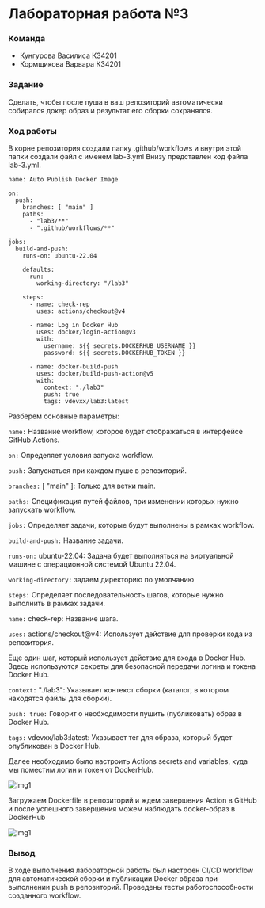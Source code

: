 # Лабораторная работа №3

### Команда  
- Кунгурова Василиса К34201  
- Кормщикова Варвара К34201  

### Задание
Сделать, чтобы после пуша в ваш репозиторий автоматически собирался докер образ и результат его сборки сохранялся. 
### Ход работы
В корне репозитория создали папку .github/workflows и внутри этой папки создали файл с именем lab-3.yml
Внизу представлен код файла lab-3.yml.
```
name: Auto Publish Docker Image

on:
  push:
    branches: [ "main" ]
    paths:
      - "lab3/**"
      - ".github/workflows/**"

jobs:
  build-and-push:
    runs-on: ubuntu-22.04

    defaults:
      run:
        working-directory: "/lab3"

    steps:
      - name: check-rep
        uses: actions/checkout@v4

      - name: Log in Docker Hub
        uses: docker/login-action@v3
        with:
          username: ${{ secrets.DOCKERHUB_USERNAME }}
          password: ${{ secrets.DOCKERHUB_TOKEN }}

      - name: docker-build-push
        uses: docker/build-push-action@v5
        with:
          context: "./lab3"
          push: true
          tags: vdevxx/lab3:latest
```
Разберем основные параметры:

```name:``` Название workflow, которое будет отображаться в интерфейсе GitHub Actions.

```on:``` Определяет условия запуска workflow. 

```push:``` Запускаться при каждом пуше в репозиторий. 

```branches:``` [ "main" ]: Только для ветки main. 

```paths:``` Спецификация путей файлов, при изменении которых нужно запускать workflow.

```jobs:``` Определяет задачи, которые будут выполнены в рамках workflow. 

```build-and-push:``` Название задачи. 

```runs-on:``` ubuntu-22.04: Задача будет выполняться на виртуальной машине с операционной системой Ubuntu 22.04.

```working-directory:```  задаем директорию по умолчанию 

```steps:``` Определяет последовательность шагов, которые нужно выполнить в рамках задачи. 

```name:``` check-rep: Название шага. 

```uses:``` actions/checkout@v4: Использует действие для проверки кода из репозитория.

Еще один шаг, который использует действие для входа в Docker Hub. Здесь используются секреты для безопасной передачи логина и токена Docker Hub.

```context:``` "./lab3": Указывает контекст сборки (каталог, в котором находятся файлы для сборки). 

```push: true:``` Говорит о необходимости пушить (публиковать) образ в Docker Hub. 
 
```tags:``` vdevxx/lab3:latest: Указывает тег для образа, который будет опубликован в Docker Hub.

Далее необходимо было настроить Actions secrets and variables, куда мы поместим логин и токен от DockerHub.

![img1](./img/img1.jpg)

Загружаем Dockerfile в репозиторий и ждем завершения Action в GitHub и после успешного завершения можем наблюдать docker-образ в DockerHub

![img1](./img/img2.jpg)

### Вывод
В ходе выполнения лабораторной работы был настроен CI/CD workflow для автоматической сборки и публикации Docker образа при выполнении push в репозиторий. Проведены тесты работоспособности созданного workflow.
